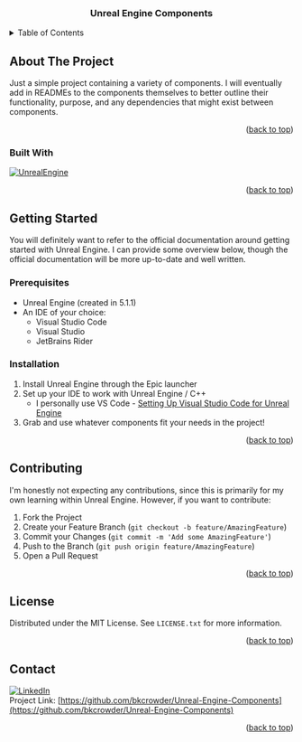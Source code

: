 <!-- PROJECT LOGO -->
<br />
<h3 align="center">Unreal Engine Components</h3>


<!-- TABLE OF CONTENTS -->
<details>
  <summary>Table of Contents</summary>
  <ol>
    <li>
      <a href="#about-the-project">About The Project</a>
      <ul>
        <li><a href="#built-with">Built With</a></li>
      </ul>
    </li>
    <li>
      <a href="#getting-started">Getting Started</a>
      <ul>
        <li><a href="#prerequisites">Prerequisites</a></li>
        <li><a href="#installation">Installation</a></li>
      </ul>
    </li>
    <li><a href="#usage">Usage</a></li>
    <li><a href="#contributing">Contributing</a></li>
    <li><a href="#license">License</a></li>
    <li><a href="#contact">Contact</a></li>
  </ol>
</details>

<!-- ABOUT THE PROJECT -->
## About The Project

Just a simple project containing a variety of components. I will eventually add in READMEs to the components themselves to better outline their functionality, purpose, and any dependencies that might exist between components.

<p align="right">(<a href="#readme-top">back to top</a>)</p>

### Built With

[![UnrealEngine][UnrealEngine]][UnrealEngine-url]

<p align="right">(<a href="#readme-top">back to top</a>)</p>

<!-- GETTING STARTED -->
## Getting Started

You will definitely want to refer to the official documentation around getting started with Unreal Engine. I can provide some overview below, though the official documentation will be more up-to-date and well written.

### Prerequisites

* Unreal Engine (created in 5.1.1)
* An IDE of your choice:
  * Visual Studio Code
  * Visual Studio
  * JetBrains Rider

### Installation

1. Install Unreal Engine through the Epic launcher
2. Set up your IDE to work with Unreal Engine / C++
   * I personally use VS Code - [Setting Up Visual Studio Code for Unreal Engine](https://docs.unrealengine.com/5.0/en-US/setting-up-visual-studio-code-for-unreal-engine/)
3. Grab and use whatever components fit your needs in the project!

<p align="right">(<a href="#readme-top">back to top</a>)</p>

<!-- CONTRIBUTING -->
## Contributing

I'm honestly not expecting any contributions, since this is primarily for my own learning within Unreal Engine. However, if you want to contribute:

1. Fork the Project
2. Create your Feature Branch (`git checkout -b feature/AmazingFeature`)
3. Commit your Changes (`git commit -m 'Add some AmazingFeature'`)
4. Push to the Branch (`git push origin feature/AmazingFeature`)
5. Open a Pull Request

<p align="right">(<a href="#readme-top">back to top</a>)</p>

<!-- LICENSE -->
## License

Distributed under the MIT License. See `LICENSE.txt` for more information.

<p align="right">(<a href="#readme-top">back to top</a>)</p>

<!-- CONTACT -->
## Contact

[![LinkedIn][linkedin-shield]][linkedin-url]
<br />
Project Link: [https://github.com/bkcrowder/Unreal-Engine-Components](https://github.com/bkcrowder/Unreal-Engine-Components)

<p align="right">(<a href="#readme-top">back to top</a>)</p>

<!-- MARKDOWN LINKS & IMAGES -->
<!-- https://www.markdownguide.org/basic-syntax/#reference-style-links -->
[license-shield]: https://img.shields.io/github/license/bkcrowder/Unreal-Engine-Components.svg?style=for-the-badge
[license-url]: https://github.com/bkcrowder/Unreal-Engine-Components/blob/master/LICENSE.txt
[linkedin-shield]: https://img.shields.io/badge/-LinkedIn-black.svg?style=for-the-badge&logo=linkedin&colorB=555
[linkedin-url]: https://www.linkedin.com/in/bkcrowder/
[UnrealEngine]: https://img.shields.io/static/v1?style=for-the-badge&message=Unreal+Engine&color=0E1128&logo=Unreal+Engine&logoColor=FFFFFF
[UnrealEngine-url]: https://www.unrealengine.com/